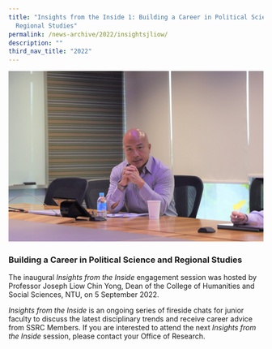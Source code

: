 ```yaml
---
title: "Insights from the Inside 1: Building a Career in Political Science and
  Regional Studies"
permalink: /news-archive/2022/insightsjliow/
description: ""
third_nav_title: "2022"
---
```

![](/images/8f6a5591_light.jpg)

### Building a Career in Political Science and Regional Studies

The inaugural&nbsp;_Insights from the Inside_&nbsp;engagement session was hosted by Professor Joseph Liow Chin Yong, Dean of the College of Humanities and Social Sciences, NTU, on 5 September 2022.

_Insights from the Inside_&nbsp;is an ongoing series of fireside chats for junior faculty to discuss the latest disciplinary trends and receive career advice from SSRC Members. If you are interested to attend the next&nbsp;_Insights from the Inside_&nbsp;session, please contact your Office of Research.